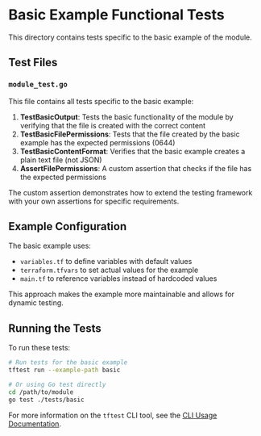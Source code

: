 # Basic Example Functional Tests

This directory contains tests specific to the basic example of the module.

## Test Files

### `module_test.go`

This file contains all tests specific to the basic example:

1. **TestBasicOutput**: Tests the basic functionality of the module by verifying that the file is created with the correct content
2. **TestBasicFilePermissions**: Tests that the file created by the basic example has the expected permissions (0644)
3. **TestBasicContentFormat**: Verifies that the basic example creates a plain text file (not JSON)
4. **AssertFilePermissions**: A custom assertion that checks if the file has the expected permissions

The custom assertion demonstrates how to extend the testing framework with your own assertions for specific requirements.

## Example Configuration

The basic example uses:
- `variables.tf` to define variables with default values
- `terraform.tfvars` to set actual values for the example
- `main.tf` to reference variables instead of hardcoded values

This approach makes the example more maintainable and allows for dynamic testing.

## Running the Tests

To run these tests:

```bash
# Run tests for the basic example
tftest run --example-path basic

# Or using Go test directly
cd /path/to/module
go test ./tests/basic
```

For more information on the `tftest` CLI tool, see the [CLI Usage Documentation](https://github.com/caylent-solutions/terraform-terratest-framework/blob/main/docs/CLI_USAGE.md).